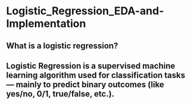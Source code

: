 # Logistic_Regression_EDA-and-Implementation






## What is a logistic regression?
## Logistic Regression is a supervised machine learning algorithm used for classification tasks — mainly to predict binary outcomes (like yes/no, 0/1, true/false, etc.).
